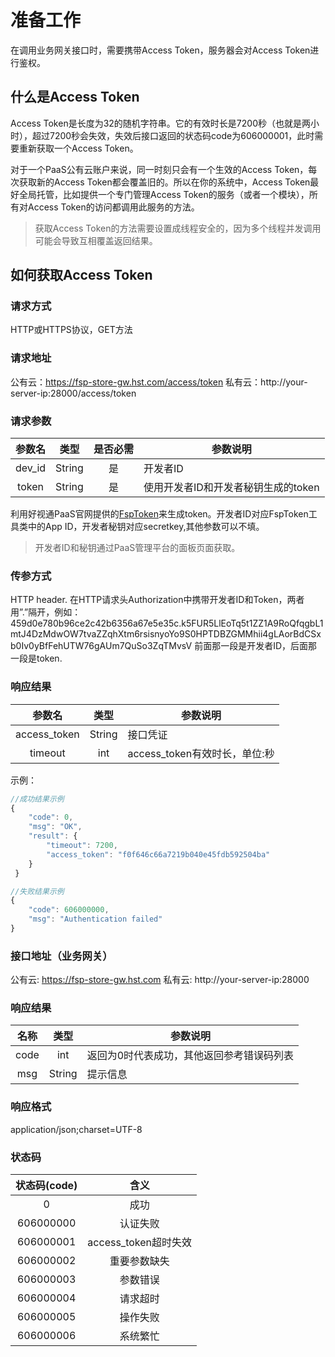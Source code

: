 # 准备工作

在调用业务网关接口时，需要携带Access Token，服务器会对Access Token进行鉴权。

## 什么是Access Token

Access Token是长度为32的随机字符串。它的有效时长是7200秒（也就是两小时），超过7200秒会失效，失效后接口返回的状态码code为606000001，此时需要重新获取一个Access Token。

对于一个PaaS公有云账户来说，同一时刻只会有一个生效的Access Token，每次获取新的Access Token都会覆盖旧的。所以在你的系统中，Access Token最好全局托管，比如提供一个专门管理Access Token的服务（或者一个模块），所有对Access Token的访问都调用此服务的方法。

> 获取Access Token的方法需要设置成线程安全的，因为多个线程并发调用可能会导致互相覆盖返回结果。

## 如何获取Access Token

### 请求方式
HTTP或HTTPS协议，GET方法

### 请求地址
公有云：https://fsp-store-gw.hst.com/access/token
私有云：http://your-server-ip:28000/access/token

### 请求参数
| 参数名 | 类型 | 是否必需 | 参数说明 |
| :-: | :-: | :-: | - |
| dev_id | String | 是 | 开发者ID |
| token | String | 是 | 使用开发者ID和开发者秘钥生成的token |

利用好视通PaaS官网提供的[FspToken](https://github.com/paas-hst/TokenGenerator_java)来生成token。开发者ID对应FspToken工具类中的App ID，开发者秘钥对应secretkey,其他参数可以不填。

> 开发者ID和秘钥通过PaaS管理平台的面板页面获取。

### 传参方式
HTTP header. 在HTTP请求头Authorization中携带开发者ID和Token，两者用”.”隔开，例如：459d0e780b96ce2c42b6356a67e5e35c.k5FUR5LlEoTq5t1ZZ1A9RoQfqgbL1mtJ4DzMdwOW7tvaZZqhXtm6rsisnyoYo9S0HPTDBZGMMhii4gLAorBdCSxb0Iv0yBfFehUTW76gAUm7QuSo3ZqTMvsV
前面那一段是开发者ID，后面那一段是token.

### 响应结果
| 参数名 | 类型 | 参数说明 |
| :-: | :-: | - |
| access_token | String | 接口凭证 |
| timeout | int | access_token有效时长，单位:秒 |

示例：
```js
//成功结果示例
{
	"code": 0,
	"msg": "OK",
	"result": {
		"timeout": 7200,
		"access_token": "f0f646c66a7219b040e45fdb592504ba"
	}
 }

//失败结果示例
{
	"code": 606000000,
	"msg": "Authentication failed"
}
```

### 接口地址（业务网关）
公有云: https://fsp-store-gw.hst.com
私有云: http://your-server-ip:28000

### 响应结果
| 名称 | 类型 | 参数说明 |
| :-: | :-: | - |
| code | int | 返回为0时代表成功，其他返回参考错误码列表 |
| msg | String | 提示信息 |

### 响应格式
application/json;charset=UTF-8

### 状态码
| 状态码(code) | 含义 |
| :-: | :-: |
| 0 | 成功 |
| 606000000 | 认证失败 |
| 606000001 | access_token超时失效 |
| 606000002 | 重要参数缺失 |
| 606000003 | 参数错误 |
| 606000004 | 请求超时 |
| 606000005 | 操作失败 |
| 606000006 | 系统繁忙 |